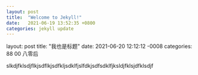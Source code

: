 ```yaml
---
layout: post
title:  "Welcome to Jekyll!"
date:   2021-06-19 13:52:35 +0800
categories: jekyll update
---
```




layout: post
title: "我也是标题"
date: 2021-06-20 12:12:12 -0008
categories: 88 00 八零后

slkdjfklsdjflkjsdflkjsdfkljsdklfjslfdkjsdfsdklfjksldjfklsjdfklsdjf
